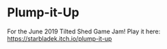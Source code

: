 # Plump-it-Up
For the June 2019 Tilted Shed Game Jam!
Play it here: https://starbladek.itch.io/plump-it-up
